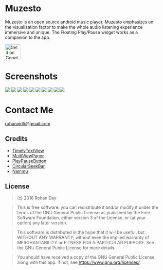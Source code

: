 # Muzesto
Muzesto is an open source android music player. Muzesto emphasizes on the visualization factor to make the whole audio listening experience immersive and unique. The Floating Play/Pause widget works as a companion to the app. 

<a href="https://play.google.com/store/apps/details?id=rohanoid5.twar"><img alt="Get it on Google Play" src="https://play.google.com/intl/en_us/badges/images/generic/en-play-badge.png" height=50px/></a>

# Screenshots
![](https://raw.githubusercontent.com/rohanoid5/Muzesto/master/Screenshot/Screenshot_2016-06-22-18-15-19-067.jpg)
![](https://raw.githubusercontent.com/rohanoid5/Muzesto/master/Screenshot/Screenshot_2016-06-22-18-16-29-968.jpg)
![](https://raw.githubusercontent.com/rohanoid5/Muzesto/master/Screenshot/Screenshot_2016-06-22-18-17-02-709.jpg)
![](https://raw.githubusercontent.com/rohanoid5/Muzesto/master/Screenshot/Screenshot_2016-06-22-18-17-52-647.jpg)
![](https://raw.githubusercontent.com/rohanoid5/Muzesto/master/Screenshot/Screenshot_2016-06-22-18-18-23-832.jpg)
![](https://raw.githubusercontent.com/rohanoid5/Muzesto/master/Screenshot/Screenshot_2016-06-22-18-19-07-785.jpg)
![](https://raw.githubusercontent.com/rohanoid5/Muzesto/master/Screenshot/Screenshot_2016-06-22-18-20-41-357.jpg)
![](https://raw.githubusercontent.com/rohanoid5/Muzesto/master/Screenshot/Screenshot_2016-06-22-18-20-48-627.jpg)
![](https://raw.githubusercontent.com/rohanoid5/Muzesto/master/Screenshot/Screenshot_2016-06-22-18-20-54-947.jpg)
![](https://raw.githubusercontent.com/rohanoid5/Muzesto/master/Screenshot/Screenshot_2016-06-23-00-36-41-263.jpg)

# Contact Me
rohanoid5@gmail.com

## Credits
* [TimelyTextView](https://github.com/adnan-SM/TimelyTextView)
* [MultiViewPager](https://github.com/Pixplicity/MultiViewPager)
* [PlayPauseButton](https://github.com/recruit-lifestyle/PlayPauseButton)
* [CircularSeekBar](https://github.com/devadvance/circularseekbar)
* [Nammu](https://github.com/tajchert/Nammu)

## License

>(c) 2016 Rohan Dey 

>This is free software: you can redistribute it and/or modify it under the terms of the GNU General Public License as published by the Free Software Foundation, either version 3 of the License, or (at your option) any later version. 

>This software is distributed in the hope that it will be useful, but WITHOUT ANY WARRANTY; without even the implied warranty of MERCHANTABILITY or FITNESS FOR A PARTICULAR PURPOSE. See the GNU General Public License for more details. 

>You should have received a copy of the GNU General Public License along with this app. If not, see <https://www.gnu.org/licenses/>.
